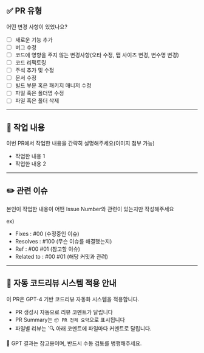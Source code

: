 ## ✅ PR 유형
어떤 변경 사항이 있었나요?

- [ ] 새로운 기능 추가
- [ ] 버그 수정
- [ ] 코드에 영향을 주지 않는 변경사항(오타 수정, 탭 사이즈 변경, 변수명 변경)
- [ ] 코드 리팩토링
- [ ] 주석 추가 및 수정
- [ ] 문서 수정
- [ ] 빌드 부분 혹은 패키지 매니저 수정
- [ ] 파일 혹은 폴더명 수정
- [ ] 파일 혹은 폴더 삭제

---

## 📝 작업 내용
이번 PR에서 작업한 내용을 간략히 설명해주세요(이미지 첨부 가능)

- 작업한 내용 1
- 작업한 내용 2

---

## ✏️ 관련 이슈
본인이 작업한 내용이 어떤 Issue Number와 관련이 있는지만 작성해주세요

ex)
- Fixes : #00 (수정중인 이슈)
- Resolves : #100 (무슨 이슈를 해결했는지)
- Ref : #00 #01 (참고할 이슈)
- Related to : #00 #01 (해당 커밋과 관려)

---

## 🤖 자동 코드리뷰 시스템 적용 안내

이 PR은 GPT-4 기반 코드리뷰 자동화 시스템을 적용합니다.

- PR 생성시 자동으로 리뷰 코멘트가 달립니다
- PR Summary는 `📦 PR 전체 요약`으로 표시됩니다
- 파일별 리뷰는 `🔍 아래 코멘트에 파일마다 커멘트로 달립니다.

📌 GPT 결과는 참고용이며, 반드시 수동 검토를 병행해주세요.
